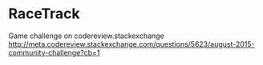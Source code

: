 # RaceTrack
Game challenge on codereview.stackexchange
http://meta.codereview.stackexchange.com/questions/5623/august-2015-community-challenge?cb=1 
